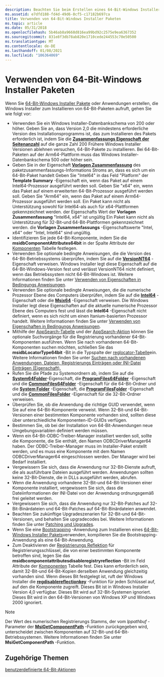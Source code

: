 ```yaml
---
description: Beachten Sie beim Erstellen eines 64-Bit-Windows Installer Pakets die folgenden Richtlinien.
ms.assetid: e7dfd188-fd4d-49d6-8cf5-c17182b697ca
title: Verwenden von 64-Bit-Windows Installer Paketen
ms.topic: article
ms.date: 05/31/2018
ms.openlocfilehash: 5b46ab8a9668d816ea99bd92c2575e9ea6367352
ms.sourcegitcommit: 831e8f3db78ab820e1710cede244553c70e50500
ms.translationtype: MT
ms.contentlocale: de-DE
ms.lasthandoff: 01/08/2021
ms.locfileid: "106364069"
---
```

# <a name="using-64-bit-windows-installer-packages"></a>Verwenden von 64-Bit-Windows Installer Paketen

Wenn Sie [64-Bit-Windows Installer Pakete](64-bit-windows-installer-packages.md) oder Anwendungen erstellen, die Windows Installer zum Installieren von 64-Bit-Paketen aufruft, gehen Sie wie folgt vor:

-   Verwenden Sie ein Windows Installer-Datenbankschema von 200 oder höher. Geben Sie an, dass Version 2,0 die mindestens erforderliche Version des Installationsprogramms ist, das zum Installieren des Pakets erforderlich ist, indem Sie die [**Zusammenfassungs Eigenschaft der Seitenanzahl**](page-count-summary.md) auf die ganze Zahl 200 Frühere Windows Installer Versionen ablehnen versuchen, 64-Bit-Pakete zu installieren. Bei 64-Bit-Paketen auf der Arm64-Plattform muss das Windows Installer-Datenbankschema 500 oder höher sein.
-   Geben Sie in der Eigenschaft [**Vorlagen Zusammenfassung**](template-summary.md) des paketzusammenfassungs-Informations Stroms an, dass es sich um ein 64-Bit-Paket handelt Geben Sie "Intel64" in das Feld "Platform" der **Template Summary** -Eigenschaft ein, wenn das Paket auf einem Intel64-Prozessor ausgeführt werden soll. Geben Sie "x64" ein, wenn das Paket auf einem erweiterten 64-Bit-Prozessor ausgeführt werden soll. Geben Sie "Arm64" ein, wenn das Paket auf einem Arm64-Prozessor ausgeführt werden soll. Ein Paket kann nicht als Unterstützung sowohl für Intel64-als auch für x64-Plattformen gekennzeichnet werden. der Eigenschafts Wert der **Vorlagen Zusammenfassung** "Intel64, x64" ist ungültig Ein Paket kann nicht als Unterstützung für 32-Bit-und 64-Bit-Plattformen gekennzeichnet werden. die **Vorlagen Zusammenfassungs** -Eigenschaftswerte "Intel, x64" oder "Intel, Intel64" sind ungültig.
-   Identifizieren Sie jede 64-Bit-Komponente, indem Sie die **msidbComponentAttributes64bit** in der Spalte Attribute der [Komponenten](component-table.md) Tabelle festlegen.
-   Verwenden Sie optionale bedingte Anweisungen, die die Version des 64-Bit-Betriebssystems überprüfen, indem Sie auf die [**VersionNT64**](versionnt64.md) -Eigenschaft verweisen. Windows Installer legt diese Eigenschaft auf die 64-Bit-Windows-Version fest und verlässt VersionNT64 nicht definiert, wenn das Betriebssystem nicht 64-Bit-Windows ist. Weitere Informationen finden Sie unter [Verwenden von Eigenschaften in Bedingungs Anweisungen](using-properties-in-conditional-statements.md).
-   Verwenden Sie optionale bedingte Anweisungen, die die numerische Prozessor Ebene des Computers überprüfen, indem Sie auf die [**Intel64**](intel64.md) -Eigenschaft oder die [**Msix64**](msix64.md) -Eigenschaft verweisen. Die Windows Installer legt diese Eigenschaften auf die aktuelle numerische Prozessor Ebene des Computers fest und lässt die **Intel64** -Eigenschaft nicht definiert, wenn es sich nicht um einen Itanium-basierten Prozessor handelt. Weitere Informationen finden Sie unter [Verwenden von Eigenschaften in Bedingungs Anweisungen](using-properties-in-conditional-statements.md).
-   Mithilfe der [AppSearch-Tabelle](appsearch-table.md) und der [AppSearch-Aktion](appsearch-action.md) können Sie optionale Suchvorgänge für die Registrierung vorhandener 64-Bit-Komponenten ausführen. Wenn Sie nach vorhandenen 64-Bit-Komponenten suchen möchten, schließen Sie das **msidbLocatorType64bit** -Bit in die Typspalte der [reglocator-Tabelle](reglocator-table.md)ein. Weitere Informationen finden Sie unter [Suchen nach vorhandenen Anwendungen, Dateien, Registrierungs Einträgen oder INI-Datei Einträgen (Eigenschaft).](searching-for-existing-applications-files-registry-entries-or--ini-file-entries.md)
-   Rufen Sie die Pfade zu Systemordnern ab, indem Sie auf die [**System64Folder**](system64folder.md)-Eigenschaft, die [**ProgramFiles64Folder**](programfiles64folder.md) -Eigenschaft und die [**CommonFiles64Folder**](commonfiles64folder.md) -Eigenschaft für die 64-Bit-Ordner und die [**System Folder**](systemfolder.md) -Eigenschaft, die [**ProgramFilesFolder**](programfilesfolder.md) -Eigenschaft und die [**CommonFilesFolder**](commonfilesfolder.md) -Eigenschaft für die 32-Bit-Ordner verweisen.
-   Überprüfen Sie, ob die Anwendung die richtige GUID verwendet, wenn Sie auf eine 64-Bit-Komponente verweist. Wenn 32-Bit-und 64-Bit-Versionen einer bestimmten Komponente vorhanden sind, sollten diese über unterschiedliche Komponenten-ID-GUIDs verfügen.
-   Bestimmen Sie, ob bei der Installation von 64-Bit-Anwendungen neue Umgebungsvariablen definiert werden müssen.
-   Wenn ein 64-Bit-ODBC-Treiber-Manager installiert werden soll, sollte die Komponente, die Sie enthält, den Namen ODBCDriverManager64 haben. Der ODBC-Treiber-Manager muss im Installer-Paket erstellt werden, und es muss eine Komponente mit dem Namen ODBCDriverManager64 eingeschlossen werden. Der Manager wird bei Bedarf installiert.
-   Vergewissern Sie sich, dass die Anwendung nur 32-Bit-Dienste aufruft, die als ausführbare Dateien ausgeführt werden. Anwendungen sollten keine 32-Bit-Dienste, die in DLLs ausgeführt werden, abrufen.
-   Wenn die Anwendung vorhandene 32-Bit-und 64-Bit-Versionen einer Komponente installiert, vergewissern Sie sich, dass die Dateiinformationen der INI-Datei von der Anwendung ordnungsgemäß frei geleitet werden.
-   Vergewissern Sie sich, dass die Anwendung nur 32-Bit-Patches auf 32-Bit-Binärdateien und 64-Bit-Patches auf 64-Bit-Binärdateien anwendet.
-   Beachten Sie zukünftige Upgradeszenarien für 32-Bit-und 64-Bit-Versionen, und behalten Sie upgradecodes bei. Weitere Informationen finden Sie unter [Patching und Upgrades](patching-and-upgrades.md).
-   Wenn Sie eine [Bootstrapping](bootstrapping.md) -Anwendung zum Installieren eines [64-Bit-Windows Installer Pakets](64-bit-windows-installer-packages.md)verwenden, kompilieren Sie die Bootstrapping-Anwendung als eine 64-Bit-Anwendung.
-   Zum Deaktivieren der [Registrierungs Reflektion](../winprog64/registry-reflection.md) für Registrierungsschlüssel, die von einer bestimmten Komponente betroffen sind, legen Sie das **msidbcomponentattributesdisableregistryreflection** -Bit im Feld Attribute der [Komponenten](component-table.md) Tabelle fest. Dies kann erforderlich sein, damit 32-Bit-und 64-Bit-Kopien derselben Anwendung gleichzeitig vorhanden sind. Wenn dieses Bit festgelegt ist, ruft der Windows Installer die [**regdisablereflectionkey**](/windows/win32/api/winreg/nf-winreg-regdisablereflectionkey) -Funktion für jeden Schlüssel auf, auf den die Komponente zugreift. Dieses Bit ist in Windows Installer Version 4,0 verfügbar. Dieses Bit wird auf 32-Bit-Systemen ignoriert. Dieses Bit wird in den 64-Bit-Versionen von Windows XP und Windows 2000 ignoriert.

> [!Note]  
> Der Wert des numerischen Registrierungs Stamms, der vom *lppathbuf* -Parameter der [**MsiGetComponentPath**](/windows/desktop/api/Msi/nf-msi-msigetcomponentpatha) -Funktion zurückgegeben wird, unterscheidet zwischen Komponenten auf 32-Bit-und 64-Bit-Betriebssystemen. Weitere Informationen finden Sie unter **MsiGetComponentPath** -Funktion.

 

## <a name="related-topics"></a>Zugehörige Themen

<dl> <dt>

[benutzerdefinierte 64-Bit-Aktionen](64-bit-custom-actions.md)
</dt> </dl>

 

 
